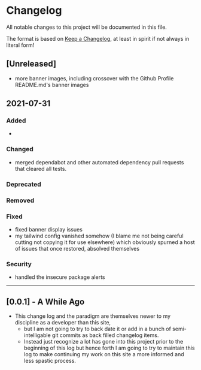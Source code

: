 # Changelog

All notable changes to this project will be documented in this file.

The format is based on [Keep a Changelog], at least in spirit if not always in literal form!

## [Unreleased]

- more banner images, including crossover with the Github Profile README.md's banner images

## 2021-07-31

### Added

-

### Changed

- merged dependabot and other automated dependency pull requests that cleared all tests.

### Deprecated

### Removed

### Fixed

- fixed banner display issues
- my tailwind config vanished somehow (I blame me not being careful cutting not copying it for use elsewhere) which obviously spurned a host of issues that once restored, absolved themselves

### Security

- handled the insecure package alerts

---

## [0.0.1] - A While Ago

- This change log and the paradigm are themselves newer to my discipline as a developer than this site,
  - but I am not going to try to back date it or add in a bunch of semi-intelligable git commits as back filled changelog items.
  - Instead just recognize a lot has gone into this project prior to the beginning of this log but hence forth I am going to try to maintain this log to make continuing my work on this site a more informed and less spastic process.

<!-- Links -->

[keep a changelog]: https://keepachangelog.com/en/1.0.0/
